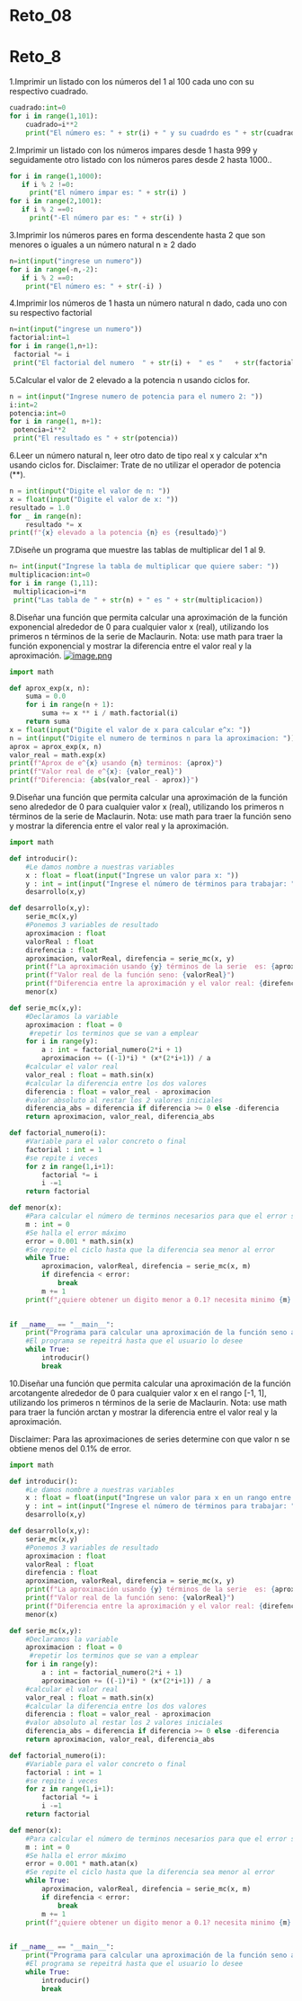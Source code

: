 # Reto_08
# Reto_8
1.Imprimir un listado con los números del 1 al 100 cada uno con su respectivo cuadrado.
```python
cuadrado:int=0
for i in range(1,101):
    cuadrado=i**2
    print("El número es: " + str(i) + " y su cuadrdo es " + str(cuadrado))  
```

2.Imprimir un listado con los números impares desde 1 hasta 999 y seguidamente otro listado con los números pares desde 2 hasta 1000..
```python
for i in range(1,1000):
   if i % 2 !=0:
     print("El número impar es: " + str(i) )  
for i in range(2,1001):
   if i % 2 ==0:
     print("-El número par es: " + str(i) )  
```

3.Imprimir los números pares en forma descendente hasta 2 que son menores o iguales a un número natural n ≥ 2 dado
```python
n=int(input("ingrese un numero"))
for i in range(-n,-2): 
   if i % 2 ==0:
    print("El número es: " + str(-i) )  
```

4.Imprimir los números de 1 hasta un número natural n dado, cada uno con su respectivo factorial
```python
n=int(input("ingrese un numero"))
factorial:int=1
for i in range(1,n+1): 
 factorial *= i
 print("El factorial del numero  " + str(i) +  " es "   + str(factorial)) 
```

5.Calcular el valor de 2 elevado a la potencia n usando ciclos for.
```python
n = int(input("Ingrese numero de potencia para el numero 2: "))
i:int=2
potencia:int=0
for i in range(1, n+1):
 potencia=i**2
 print("El resultado es " + str(potencia)) 
```

6.Leer un número natural n, leer otro dato de tipo real x y calcular x^n usando ciclos for. Disclaimer: Trate de no utilizar el operador de potencia (**).
```python
n = int(input("Digite el valor de n: "))
x = float(input("Digite el valor de x: "))
resultado = 1.0
for _ in range(n):
    resultado *= x
print(f"{x} elevado a la potencia {n} es {resultado}")
```
7.Diseñe un programa que muestre las tablas de multiplicar del 1 al 9.
```python
n= int(input("Ingrese la tabla de multiplicar que quiere saber: "))
multiplicacion:int=0
for i in range (1,11):
 multiplicacion=i*n
 print("Las tabla de " + str(n) + " es " + str(multiplicacion)) 
```

8.Diseñar una función que permita calcular una aproximación de la función exponencial alrededor de 0 para cualquier valor x (real), utilizando los primeros n términos de la serie de Maclaurin. Nota: use math para traer la función exponencial y mostrar la diferencia entre el valor real y la aproximación.
[![image.png](https://i.postimg.cc/brc6HGX7/image.png)](https://postimg.cc/hzsbKtts)
```python
import math

def aprox_exp(x, n):
    suma = 0.0
    for i in range(n + 1):
        suma += x ** i / math.factorial(i)
    return suma
x = float(input("Digite el valor de x para calcular e^x: "))
n = int(input("Digite el numero de terminos n para la aproximacion: "))
aprox = aprox_exp(x, n)
valor_real = math.exp(x)
print(f"Aprox de e^{x} usando {n} terminos: {aprox}")
print(f"Valor real de e^{x}: {valor_real}")
print(f"Diferencia: {abs(valor_real - aprox)}")
```
9.Diseñar una función que permita calcular una aproximación de la función seno alrededor de 0 para cualquier valor x (real), utilizando los primeros n términos de la serie de Maclaurin. Nota: use math para traer la función seno y mostrar la diferencia entre el valor real y la aproximación.


```python
import math

def introducir():
    #Le damos nombre a nuestras variables
    x : float = float(input("Ingrese un valor para x: "))
    y : int = int(input("Ingrese el número de términos para trabajar: "))
    desarrollo(x,y)

def desarrollo(x,y):
    serie_mc(x,y)
    #Ponemos 3 variables de resultado
    aproximacion : float
    valorReal : float
    direfencia : float
    aproximacion, valorReal, direfencia = serie_mc(x, y)
    print(f"La aproximación usando {y} términos de la serie  es: {aproximacion}")
    print(f"Valor real de la función seno: {valorReal}")
    print(f"Diferencia entre la aproximación y el valor real: {direfencia}")
    menor(x)

def serie_mc(x,y):
    #Declaramos la variable
    aproximacion : float = 0
     #repetir los terminos que se van a emplear
    for i in range(y):
        a : int = factorial_numero(2*i + 1)
        aproximacion += ((-1)*i) * (x*(2*i+1)) / a
    #calcular el valor real
    valor_real : float = math.sin(x)
    #calcular la diferencia entre los dos valores
    diferencia : float = valor_real - aproximacion
    #valor absoluto al restar los 2 valores iniciales
    diferencia_abs = diferencia if diferencia >= 0 else -diferencia
    return aproximacion, valor_real, diferencia_abs

def factorial_numero(i):
    #Variable para el valor concreto o final
    factorial : int = 1
    #se repite i veces
    for z in range(1,i+1):
        factorial *= i
        i -=1
    return factorial

def menor(x):
    #Para calcular el número de terminos necesarios para que el error sea menor al 0.1%
    m : int = 0
    #Se halla el error máximo
    error = 0.001 * math.sin(x)
    #Se repite el ciclo hasta que la diferencia sea menor al error
    while True:
        aproximacion, valorReal, direfencia = serie_mc(x, m)
        if direfencia < error:
            break
        m += 1
    print(f"¿quiere obtener un digito menor a 0.1? necesita minimo {m} términos.")
        

if __name__ == "__main__":
    print("Programa para calcular una aproximación de la función seno alrededor de 0 para cualquier valor x (real), utilizando los primeros y términos de la serie de serie_mc.")
    #El programa se repeitrá hasta que el usuario lo desee
    while True:
        introducir()
        break
```

10.Diseñar una función que permita calcular una aproximación de la función arcotangente alrededor de 0 para cualquier valor x en el rango [-1, 1], utilizando los primeros n términos de la serie de Maclaurin. Nota: use math para traer la función arctan y mostrar la diferencia entre el valor real y la aproximación.



Disclaimer: Para las aproximaciones de series determine con que valor n se obtiene menos del 0.1% de error.

```python
import math

def introducir():
    #Le damos nombre a nuestras variables
    x : float = float(input("Ingrese un valor para x en un rango entre -01 , 0.1: "))
    y : int = int(input("Ingrese el número de términos para trabajar: "))
    desarrollo(x,y)

def desarrollo(x,y):
    serie_mc(x,y)
    #Ponemos 3 variables de resultado
    aproximacion : float
    valorReal : float
    direfencia : float
    aproximacion, valorReal, direfencia = serie_mc(x, y)
    print(f"La aproximación usando {y} términos de la serie  es: {aproximacion}")
    print(f"Valor real de la función seno: {valorReal}")
    print(f"Diferencia entre la aproximación y el valor real: {direfencia}")
    menor(x)

def serie_mc(x,y):
    #Declaramos la variable
    aproximacion : float = 0
     #repetir los terminos que se van a emplear
    for i in range(y):
        a : int = factorial_numero(2*i + 1)
        aproximacion += ((-1)*i) * (x*(2*i+1)) / a
    #calcular el valor real
    valor_real : float = math.sin(x)
    #calcular la diferencia entre los dos valores
    diferencia : float = valor_real - aproximacion
    #valor absoluto al restar los 2 valores iniciales
    diferencia_abs = diferencia if diferencia >= 0 else -diferencia
    return aproximacion, valor_real, diferencia_abs

def factorial_numero(i):
    #Variable para el valor concreto o final
    factorial : int = 1
    #se repite i veces
    for z in range(1,i+1):
        factorial *= i
        i -=1
    return factorial

def menor(x):
    #Para calcular el número de terminos necesarios para que el error sea menor al 0.1%
    m : int = 0
    #Se halla el error máximo
    error = 0.001 * math.atan(x)
    #Se repite el ciclo hasta que la diferencia sea menor al error
    while True:
        aproximacion, valorReal, direfencia = serie_mc(x, m)
        if direfencia < error:
            break
        m += 1
    print(f"¿quiere obtener un digito menor a 0.1? necesita minimo {m} términos.")
        

if __name__ == "__main__":
    print("Programa para calcular una aproximación de la función seno alrededor de 0 para cualquier valor x (real), utilizando los primeros y términos de la serie de serie_mc.")
    #El programa se repeitrá hasta que el usuario lo desee
    while True:
        introducir()
        break
```
